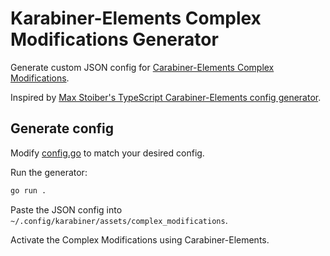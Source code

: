 # Karabiner-Elements Complex Modifications Generator

Generate custom JSON config for [Carabiner-Elements Complex Modifications](https://karabiner-elements.pqrs.org/docs/json/).

Inspired by [Max Stoiber's TypeScript Carabiner-Elements config generator](https://github.com/mxstbr/karabiner).

## Generate config

Modify [config.go](./config.go) to match your desired config.

Run the generator:

```bash
go run .
```

Paste the JSON config into `~/.config/karabiner/assets/complex_modifications`.

Activate the Complex Modifications using Carabiner-Elements.
